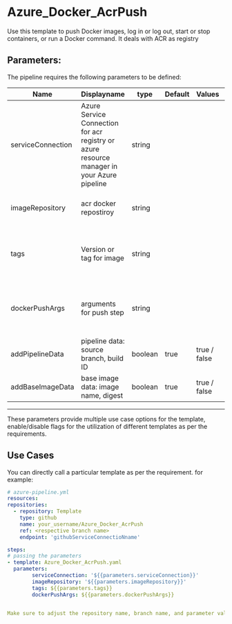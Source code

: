 # Azure_Docker_AcrPush
Use this template to push Docker images, log in or log out, start or stop containers, or run a Docker command. It deals with ACR as registry

## Parameters:

The pipeline requires the following parameters to be defined:


| Name  | Displayname | type | Default | Values | Opional/Required | Comments |
| ------------- | ------------- | ------------- | ------------- | ------------- | ------------- | ------------- |
| serviceConnection | Azure Service Connection for acr registry or azure resource manager in your Azure pipeline | string | | | Required | This helps the module to authenticate with registry or azure cli |
| imageRepository | acr docker repostiroy | string | | | Required | docker registry imagename to be created |
| tags | Version or tag for image | string |  | | Required | when multiple tags pass in following way: **"1.2.3,latest"** |
| dockerPushArgs | arguments for push step | string | | | Optional | except *--all-tags* either pass --disable-content-trust or --quiet |
| addPipelineData  | pipeline data: source branch, build ID| boolean | true | true / false | Optional | helps to inspect error of image built |
| addBaseImageData | base image data: image name, digest | boolean | true | true / false | Optional |helps in traceability |
--------------------------------------------------------------------------------------------------------------------------------------------------

These parameters provide multiple use case options for the template, enable/disable flags for the utilization of different templates as per the requirements.


## Use Cases

You can directly call a particular template as per the requirement. for example: 

  ```yaml
  # azure-pipeline.yml
  resources:
  repositories:
    - repository: Template
      type: github
      name: your_username/Azure_Docker_AcrPush
      ref: <respective branch name>
      endpoint: 'githubServiceConnectioNname'

  steps:
  # passing the parameters
  - template: Azure_Docker_AcrPush.yaml
    parameters:
          serviceConnection: '${{parameters.serviceConnection}}'
          imageRepository: '${{parameters.imageRepository}}'
          tags: ${{parameters.tags}}
          dockerPushArgs: ${{parameters.dockerPushArgs}}
        
  
Make sure to adjust the repository name, branch name, and parameter values according to your project's requirements.

  ```
